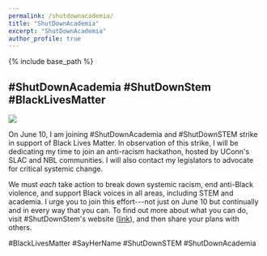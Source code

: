 ```yaml
---
permalink: /shutdownacademia/
title: "ShutDownAcademia"
excerpt: "ShutDownAcademia"
author_profile: true
---
```


{% include base_path %}

## #ShutDownAcademia #ShutDownStem #BlackLivesMatter

![](https://images.squarespace-cdn.com/content/v1/5ed6c369f19ebe008aeff12e/1591340053436-PAZNZ6XM3YBZLGV389JT/ke17ZwdGBToddI8pDm48kJK4Mm1kch8SFO9ZNkN1NT97gQa3H78H3Y0txjaiv_0fDoOvxcdMmMKkDsyUqMSsMWxHk725yiiHCCLfrh8O1z5QHyNOqBUUEtDDsRWrJLTmN9YSRtfoTLg6dUq-6F17A0FFZK5fArcnK1IqGweyunyWChwIwkIJ_P7MaZif-uMs/%23ShutDownSTEM3.png?format=500w)

On June 10, I am joining #ShutDownAcademia and #ShutDownSTEM strike in support
of Black Lives Matter. In observation of this strike, I will be dedicating my
time to join an anti-racism hackathon, hosted by UConn's SLAC and NBL
communities. I will also contact my legislators to advocate for critical systemic
change.

We must *each* take action to break down systemic racism, end anti-Black violence,
and support Black voices in all areas, including STEM and academia. I urge you
to join this effort---not just on June 10 but continually and in every way that
you can. To find out more about what you can do, visit #ShutDownStem's website
([link](https://www.shutdownstem.com/)), and then share your plans with others.

#BlackLivesMatter
#SayHerName
#ShutDownSTEM
#ShutDownAcademia
